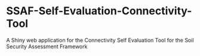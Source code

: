 # SSAF-Self-Evaluation-Connectivity-Tool
A Shiny web application for the Connectivity Self Evaluation Tool for the Soil Security Assessment Framework
